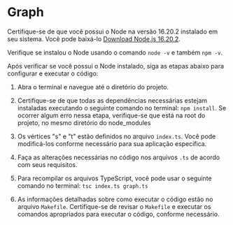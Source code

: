 # Graph

Certifique-se de que você possui o Node na versão 16.20.2 instalado em seu sistema. Você pode baixá-lo [Download Node.js 16.20.2](https://nodejs.org/download/release/v16.20.2/).

Verifique se instalou o Node usando o comando `node -v` e também `npm -v`. 

Após verificar se você possui o Node instalado, siga as etapas abaixo para configurar e executar o código:

1. Abra o terminal e navegue até o diretório do projeto.

2. Certifique-se de que todas as dependências necessárias estejam instaladas executando o seguinte comando no terminal: `npm install`. Se ocorrer algum erro nessa etapa, verifique-se que está na root do projeto, no mesmo diretório do node_modules
   
3. Os vértices "s" e "t" estão definidos no arquivo `index.ts`. Você pode modificá-los conforme necessário para sua aplicação específica.

4. Faça as alterações necessárias no código nos arquivos `.ts` de acordo com seus requisitos.

5. Para recompilar os arquivos TypeScript, você pode usar o seguinte comando no terminal: `tsc index.ts graph.ts`

6. As informações detalhadas sobre como executar o código estão no arquivo `Makefile`. Certifique-se de revisar o `Makefile` e executar os comandos apropriados para executar o código, conforme necessário.



